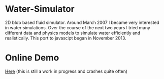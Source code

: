 Water-Simulator
===============

2D blob based fluid simulator. Around March 2007 I became very interested in water simulations. 
Over the course of the next two years I tried many different data and physics models to simulate
water efficiently and realistically. This port to javascipt began in November 2013.

Online Demo
=================
[Here](https://rawgithub.com/thomas4019/waterblob.js/master/example.html)
(this is still a work in progress and crashes quite often)